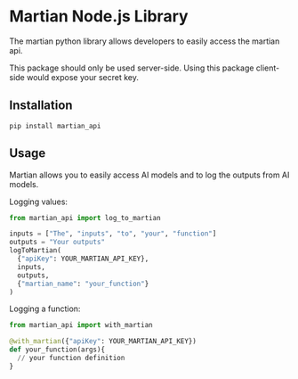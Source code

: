 # Martian Node.js Library
The martian python library allows developers to easily access the martian api.

This package should only be used server-side. Using this package client-side would expose your secret key.

## Installation
```pip install martian_api```

## Usage
Martian allows you to easily access AI models and to log the outputs from AI models.

Logging values:
```python
from martian_api import log_to_martian

inputs = ["The", "inputs", "to", "your", "function"]
outputs = "Your outputs"
logToMartian(
  {"apiKey": YOUR_MARTIAN_API_KEY},
  inputs,
  outputs,
  {"martian_name": "your_function"}
)
```

Logging a function:
```python
from martian_api import with_martian

@with_martian({"apiKey": YOUR_MARTIAN_API_KEY})
def your_function(args){
  // your function definition
}
```

[//]: # (Maybe add logging for functions belonging to objects)